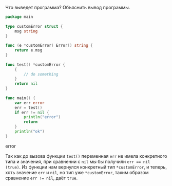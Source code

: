 Что выведет программа? Объяснить вывод программы.

```go
package main
 
type customError struct {
    msg string
}
 
func (e *customError) Error() string {
    return e.msg
}
 
func test() *customError {
    {
        // do something
    }
    return nil
}
 
func main() {
    var err error
    err = test()
    if err != nil {
        println("error")
        return
    }
    println("ok")
}
```

error

Так как до вызова функции ```test()``` переменная ```err``` не имела конкретного типа и значения, 
при сравнении с ```nil``` мы бы получили ```err == nil (true)```.
Из функции нам вернулся конкретный тип ```*customError```, и теперь, хоть значение ```err``` и ```nil```,
но тип уже ```*customError```, таким образом сравнение ```err != nil```, даёт ```true```.